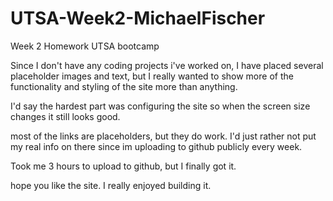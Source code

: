 # UTSA-Week2-MichaelFischer
Week 2 Homework UTSA bootcamp

Since I don't have any coding projects i've worked on, I have placed several placeholder images and text, but I really wanted to show more of the 
functionality and styling of the site more than anything. 

I'd say the hardest part was configuring the site so when the screen size changes it still looks good. 

most of the links are placeholders, but they do work. I'd just rather not put my real info on there since im uploading to github publicly every week. 

Took me 3 hours to upload to github, but I finally got it. 

hope you like the site. I really enjoyed building it. 
